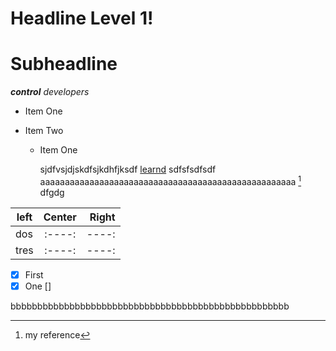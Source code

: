 Headline Level 1!
======

Subheadline
======

***control***    _developers_
- Item One
- Item Two

  * Item One
 
    sjdfvsjdjskdfsjkdhfjksdf [learnd](https://www.linkedin.com/learning/instructors/ray-villalobos?u=108288506) sdfsfsdfsdf
aaaaaaaaaaaaaaaaaaaaaaaaaaaaaaaaaaaaaaaaaaaaaaaaaaaa [^1] dfgdg

| left | Center | Right |
| --  | :--: | --: |
| dos  | :----: | ----: |
| tres | :----: | ----: |

-[X] First
 -[X] One 
[]

bbbbbbbbbbbbbbbbbbbbbbbbbbbbbbbbbbbbbbbbbbbbbbbbbbbb




[^1]: my reference

